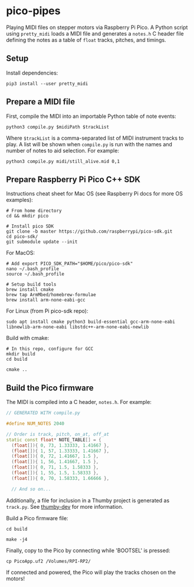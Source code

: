 # pico-pipes

Playing MIDI files on stepper motors via Raspberry Pi Pico. A Python script
using `pretty_midi` loads a MIDI file and generates a `notes.h` C header file
defining the notes as a table of `float` tracks, pitches, and timings.


## Setup

Install dependencies:

```shell
pip3 install --user pretty_midi
```


## Prepare a MIDI file

First, compile the MIDI into an importable Python table of note events:

```shell
python3 compile.py $midiPath $trackList
```

Where `$trackList` is a comma-separated list of MIDI instrument tracks to play.
A list will be shown when `compile.py` is run with the names and number of notes
to aid selection. For example:

```shell
python3 compile.py midi/still_alive.mid 0,1
```


## Prepare Raspberry Pi Pico C++ SDK

Instructions cheat sheet for Mac OS (see Raspberry Pi docs for more OS examples):

```shell
# From home directory
cd && mkdir pico

# Install pico SDK
git clone -b master https://github.com/raspberrypi/pico-sdk.git
cd pico-sdk/
git submodule update --init
```

For MacOS:

```
# Add export PICO_SDK_PATH="$HOME/pico/pico-sdk"
nano ~/.bash_profile
source ~/.bash_profile

# Setup build tools
brew install cmake
brew tap ArmMbed/homebrew-formulae
brew install arm-none-eabi-gcc
```

For Linux (from Pi pico-sdk repo):

```
sudo apt install cmake python3 build-essential gcc-arm-none-eabi libnewlib-arm-none-eabi libstdc++-arm-none-eabi-newlib
```

Build with cmake:

```
# In this repo, configure for GCC
mkdir build
cd build

cmake ..
```


## Build the Pico firmware

The MIDI is compiled into a C header, `notes.h`. For example:

```cpp
// GENERATED WITH compile.py

#define NUM_NOTES 2040

// Order is track, pitch, on_at, off_at
static const float* NOTE_TABLE[] = {
  (float[]){ 0, 73, 1.33333, 1.41667 },
  (float[]){ 1, 57, 1.33333, 1.41667 },
  (float[]){ 0, 72, 1.41667, 1.5 },
  (float[]){ 1, 56, 1.41667, 1.5 },
  (float[]){ 0, 71, 1.5, 1.58333 },
  (float[]){ 1, 55, 1.5, 1.58333 },
  (float[]){ 0, 70, 1.58333, 1.66666 },

  // And so on...
```

Additionally, a file for inclusion in a Thumby project is generated as
`track.py`. See [thumby-dev](https://github.com/c-d-lewis/thumby-dev) for more
information.

Build a Pico firmware file:

```shell
cd build

make -j4
```

Finally, copy to the Pico by connecting while 'BOOTSEL' is pressed:

```shell
cp PicoApp.uf2 /Volumes/RPI-RP2/
```

If connected and powered, the Pico will play the tracks chosen on the motors!
